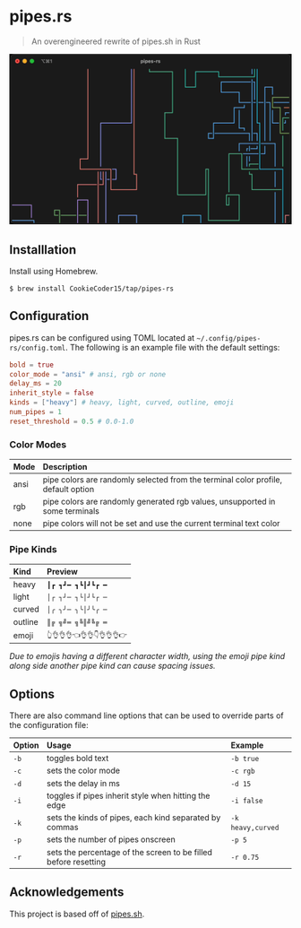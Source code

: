 # pipes.rs

> An overengineered rewrite of pipes.sh in Rust

![pipes.rs preview](https://github.com/CookieCoder15/i/raw/master/pipes-rs-preview.gif)

## Installlation

Install using Homebrew.

```console
$ brew install CookieCoder15/tap/pipes-rs
```

## Configuration

pipes.rs can be configured using TOML located at `~/.config/pipes-rs/config.toml`.
The following is an example file with the default settings:

```toml
bold = true
color_mode = "ansi" # ansi, rgb or none
delay_ms = 20
inherit_style = false
kinds = ["heavy"] # heavy, light, curved, outline, emoji
num_pipes = 1
reset_threshold = 0.5 # 0.0-1.0
```

### Color Modes

| Mode | Description                                                                       |
| :--- | :-------------------------------------------------------------------------------- |
| ansi | pipe colors are randomly selected from the terminal color profile, default option |
| rgb  | pipe colors are randomly generated rgb values, unsupported in some terminals      |
| none | pipe colors will not be set and use the current terminal text color               |

### Pipe Kinds

| Kind    | Preview                    |
| :------ | :------------------------- |
| heavy   | `┃┏ ┓┛━ ┓┗┃┛┗┏ ━`          |
| light   | `│┌ ┐┘─ ┐└│┘└┌ ─`          |
| curved  | `│╭ ╮╯─ ╮╰│╯╰╭ ─`          |
| outline | `║╔ ╗╝═ ╗╚║╝╚╔ ═`          |
| emoji   | `👆👌👌👌👈👌👌👇👌👌👌👉` |

_Due to emojis having a different character width, using the emoji pipe kind along side another pipe kind can cause spacing issues._

## Options

There are also command line options that can be used to override parts of the configuration file:

| Option | Usage                                                           | Example           |
| :----- | :-------------------------------------------------------------- | :---------------- |
| `-b`   | toggles bold text                                               | `-b true`         |
| `-c`   | sets the color mode                                             | `-c rgb`          |
| `-d`   | sets the delay in ms                                            | `-d 15`           |
| `-i`   | toggles if pipes inherit style when hitting the edge            | `-i false`        |
| `-k`   | sets the kinds of pipes, each kind separated by commas          | `-k heavy,curved` |
| `-p`   | sets the number of pipes onscreen                               | `-p 5`            |
| `-r`   | sets the percentage of the screen to be filled before resetting | `-r 0.75`         |

## Acknowledgements

This project is based off of [pipes.sh](https://github.com/pipeseroni/pipes.sh).
